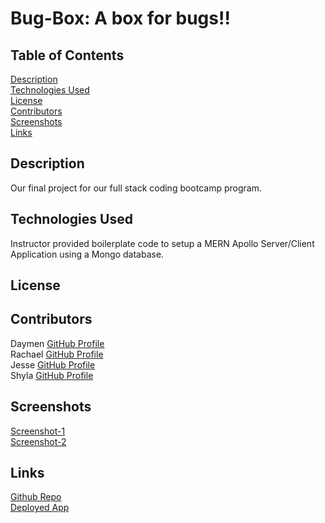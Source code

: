 # Bug-Box: A box for bugs!!

## Table of Contents
[Description](#description)  
[Technologies Used](#technologies-used)  
[License](#license)  
[Contributors](#contributors)  
[Screenshots](#screenshots)  
[Links](#links)   

## Description
Our final project for our full stack coding bootcamp program.

## Technologies Used
Instructor provided boilerplate code to setup a MERN Apollo Server/Client Application using a Mongo database.

## License

## Contributors
Daymen [GitHub Profile](https://github.com/DaymenPasick)   
Rachael [GitHub Profile](https://github.com/RachaelKStokes)    
Jesse [GitHub Profile](https://github.com/jesse-howell)  
Shyla [GitHub Profile](https://github.com/sailorshy94)  

## Screenshots
[Screenshot-1]()  
[Screenshot-2]()  

## Links
[Github Repo](http://)  
[Deployed App](http://)  